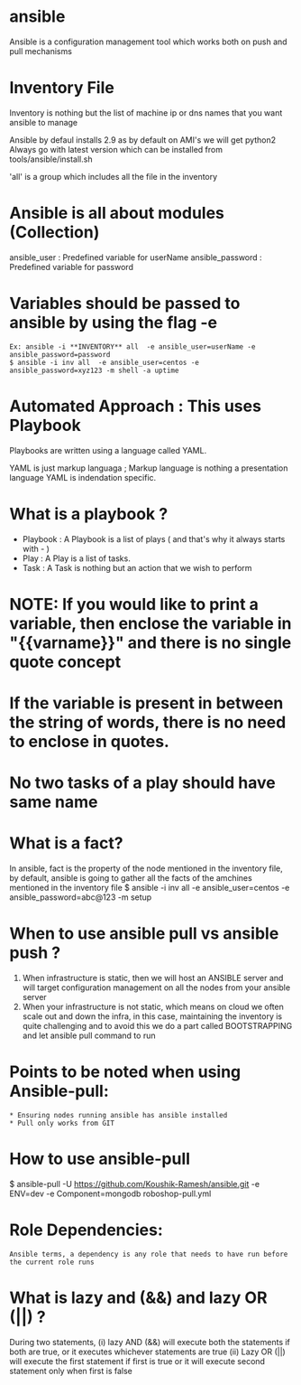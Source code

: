 # ansible

Ansible is a configuration management tool which works both on push and pull mechanisms

# Inventory File

Inventory is nothing but the list of machine ip or dns names that you want ansible to manage

Ansible by defaul installs 2.9 as by default on AMI's we will get python2
Always go with latest version which can be installed from tools/ansible/install.sh

'all' is a group which includes all the file in the inventory

# Ansible is all about modules (Collection)
ansible_user     : Predefined variable for userName 
ansible_password : Predefined variable for password 

# Variables should be passed to ansible by using the flag -e

    Ex: ansible -i **INVENTORY** all  -e ansible_user=userName -e ansible_password=password 
    $ ansible -i inv all  -e ansible_user=centos -e ansible_password=xyz123 -m shell -a uptime

# Automated Approach : This uses Playbook

Playbooks are written using a language called YAML.

YAML is just  markup languaga ; Markup language is nothing a presentation language
YAML is indendation specific.

# What is a playbook ?

* Playbook : A Playbook is a list of plays ( and that's why it always starts with - )
* Play     : A Play is a list of tasks.
* Task     : A Task is nothing but an action that we wish to perform

# NOTE: If you would like to print a variable, then enclose the variable in "{{varname}}" and there is no single quote concept 
# If the variable is present in between the string of words, there is no need to enclose in quotes.
# No two tasks of a play should have same name

# What is a fact?
In ansible, fact is the property of the node mentioned in the inventory file, by default, ansible is going to gather all the facts of the amchines mentioned in the inventory file
    $ ansible -i inv all -e ansible_user=centos -e ansible_password=abc@123 -m setup


# When to use ansible pull vs ansible push ?
1. When infrastructure is static, then we will host an ANSIBLE server and will target configuration management on all the nodes from your ansible server
2. When your infrastructure is not static, which means on cloud we often scale out and down the infra, in this case, maintaining the inventory is quite challenging
and to avoid this we do a part called BOOTSTRAPPING and let ansible pull command to run

# Points to be noted when using Ansible-pull:
    * Ensuring nodes running ansible has ansible installed
    * Pull only works from GIT

# How to use ansible-pull
   $ ansible-pull -U https://github.com/Koushik-Ramesh/ansible.git -e ENV=dev -e Component=mongodb roboshop-pull.yml

# Role Dependencies: 
    Ansible terms, a dependency is any role that needs to have run before the current role runs

# What is lazy and (&&) and lazy OR (||) ?
During two statements, 
(i) lazy AND (&&) will execute both the statements if both are true, or it executes whichever statements are true
(ii) Lazy OR (||) will execute the first statement if first is true or it will execute second statement only when first is false
    